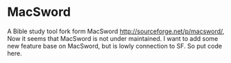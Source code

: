 MacSword
========

A Bible study tool fork form MacSword http://sourceforge.net/p/macsword/, Now it seems that MacSword is not under maintained. I want to add some new feature base on MacSword, but is lowly connection to SF. So put code here.
